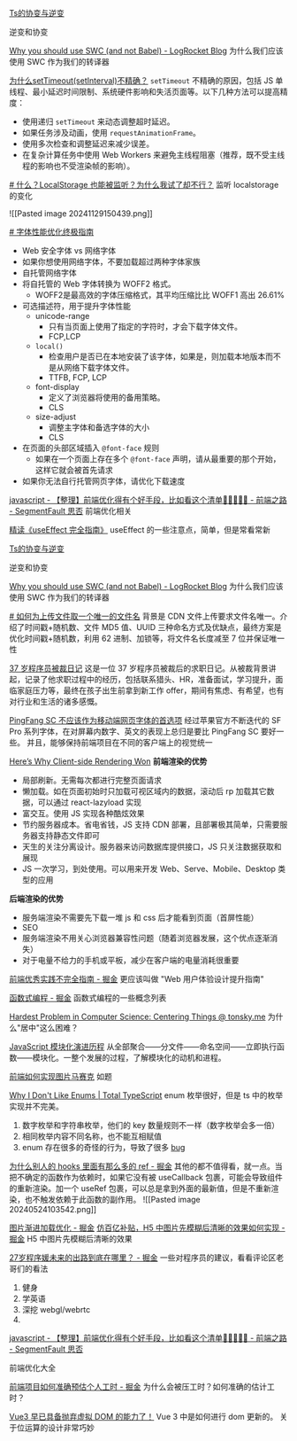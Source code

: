 
[Ts的协变与逆变](https://juejin.cn/post/7439253123384147994)

逆变和协变


[Why you should use SWC (and not Babel) - LogRocket Blog](https://blog.logrocket.com/why-you-should-use-swc/)
为什么我们应该使用 SWC 作为我们的转译器



[为什么setTimeout(setInterval)不精确？](https://juejin.cn/post/7443088313287540770)
`setTimeout` 不精确的原因，包括 JS 单线程、最小延迟时间限制、系统硬件影响和失活页面等。以下几种方法可以提高精度：
- 使用递归 `setTimeout` 来动态调整超时延迟。
- 如果任务涉及动画，使用 `requestAnimationFrame`。
- 使用多次检查和调整延迟来减少误差。
- 在复杂计算任务中使用 Web Workers 来避免主线程阻塞（推荐，既不受主线程的影响也不受渲染帧的影响）。


[# 什么？LocalStorage 也能被监听？为什么我试了却不行？](http://mp.weixin.qq.com/s?__biz=MzUxNzk1MjQ0Ng==&mid=2247524187&idx=2&sn=87c87132295bae9db0645b9883708406&chksm=f992998acee5109c4e471ee2b4c60eacef3694286a4b00a98a08f264e552742fc5637a3c575c#rd)
 监听 localstorage 的变化

![[Pasted image 20241129150439.png]]


[# 字体性能优化终极指南](https://mp.weixin.qq.com/s?__biz=MjM5MTA1MjAxMQ==&mid=2651274260&idx=1&sn=02eeed90e4a91745f63d13215773b425&chksm=bc4fbf67d7c8bb09d0a95d606f75cfbf45fc964ff198d96abbea98abff50feded9328197bb74&scene=0#rd)

- Web 安全字体 vs 网络字体
- 如果你想使用网络字体，不要加载超过两种字体家族
- 自托管网络字体
- 将自托管的 Web 字体转换为 WOFF2 格式。 
	- WOFF2是最高效的字体压缩格式，其平均压缩比比 WOFF1 高出 26.61%
- 可选描述符，用于提升字体性能
	- unicode-range
		- 只有当页面上使用了指定的字符时，才会下载字体文件。
		- FCP,LCP
	- `local()`
		- 检查用户是否已在本地安装了该字体，如果是，则加载本地版本而不是从网络下载字体文件。
		- TTFB, FCP, LCP
	- font-display
		- 定义了浏览器将使用的备用策略。
		- CLS
	- size-adjust
		- 调整主字体和备选字体的大小
		- CLS
- 在页面的头部区域插入 `@font-face` 规则
	- 如果在一个页面上存在多个 `@font-face` 声明，请从最重要的那个开始，这样它就会被首先请求
- 如果你无法自行托管网页字体，请优化下载速度


[javascript - 【整理】前端优化得有个好手段，比如看这个清单🍑🍒🍓🍆🌽 - 前端之路 - SegmentFault 思否](https://segmentfault.com/a/1190000022014372?utm_source=sf-related#)
前端优化相关



[精读《useEffect 完全指南》](https://juejin.cn/post/6844903806090608647#heading-10)
useEffect 的一些注意点，简单，但是常看常新


[Ts的协变与逆变](https://juejin.cn/post/7439253123384147994)

逆变和协变



[Why you should use SWC (and not Babel) - LogRocket Blog](https://blog.logrocket.com/why-you-should-use-swc/)
为什么我们应该使用 SWC 作为我们的转译器



[# 如何为上传文件取一个唯一的文件名](https://juejin.cn/post/7424901430378545164)
背景是 CDN 文件上传要求文件名唯一。介绍了时间戳+随机数、文件 MD5 值、UUID 三种命名方式及优缺点，最终方案是优化时间戳+随机数，利用 62 进制、加锁等，将文件名长度减至 7 位并保证唯一性


[37 岁程序员被裁日记](https://juejin.cn/post/7430031817254944805)
这是一位 37 岁程序员被裁后的求职日记。从被裁背景讲起，记录了他求职过程中的经历，包括联系猎头、HR，准备面试，学习提升，面临家庭压力等，最终在孩子出生前拿到新工作 offer，期间有焦虑、有希望，也有对行业和生活的诸多感慨。


[PingFang SC 不应该作为移动端网页字体的首选项](https://lrd.im/blog/2019-11-17#2-sf-pro-%E7%B3%BB%E5%88%97%E5%AD%97%E4%BD%93%E6%9B%B4%E9%80%82%E5%90%88%E5%BA%94%E7%94%A8%E5%9C%A8%E6%95%B0%E5%AD%97%E8%8B%B1%E6%96%87%E4%B8%8A)
经过苹果官方不断迭代的 SF Pro 系列字体，在对屏幕内数字、英文的表现上总归是要比 PingFang SC 要好一些。
并且，能够保持前端项目在不同的客户端上的视觉统一

[Here’s Why Client-side Rendering Won](https://www.freecodecamp.org/news/heres-why-client-side-rendering-won-46a349fadb52)
**前端渲染的优势**

- 局部刷新。无需每次都进行完整页面请求
- 懒加载。如在页面初始时只加载可视区域内的数据，滚动后 rp 加载其它数据，可以通过 react-lazyload 实现
- 富交互。使用 JS 实现各种酷炫效果
- 节约服务器成本。省电省钱，JS 支持 CDN 部署，且部署极其简单，只需要服务器支持静态文件即可
- 天生的关注分离设计。服务器来访问数据库提供接口，JS 只关注数据获取和展现
- JS 一次学习，到处使用。可以用来开发 Web、Serve、Mobile、Desktop 类型的应用

**后端渲染的优势**

- 服务端渲染不需要先下载一堆 js 和 css 后才能看到页面（首屏性能）
- SEO
- 服务端渲染不用关心浏览器兼容性问题（随着浏览器发展，这个优点逐渐消失）
- 对于电量不给力的手机或平板，减少在客户端的电量消耗很重要


[前端优秀实践不完全指南 - 掘金](https://juejin.cn/post/6932647134944886797)
更应该叫做 "Web 用户体验设计提升指南"

[函数式编程 - 掘金](https://juejin.cn/post/7065093131233919006)
函数式编程的一些概念列表

[Hardest Problem in Computer Science: Centering Things @ tonsky.me](https://tonsky.me/blog/centering/)
为什么"居中"这么困难？

[JavaScript 模块化演进历程](https://juejin.cn/post/7409191765708931081)
从全部聚合——分文件——命名空间——立即执行函数——模块化。一整个发展的过程，了解模块化的动机和进程。

[前端如何实现图片马赛克](https://juejin.cn/post/7404780384539410484)
如题


[Why I Don't Like Enums | Total TypeScript](https://www.totaltypescript.com/why-i-dont-like-typescript-enums)
enum 枚举很好，但是 ts 中的枚举实现并不完美。
1. 数字枚举和字符串枚举，他们的 key 数量规则不一样（数字枚举会多一倍）
2. 相同枚举内容不同名称，也不能互相赋值
3. enum 存在很多的奇怪的行为，导致了很多 [bug ](https://github.com/microsoft/TypeScript/issues?q=is%3Aissue+is%3Aopen+enum+label%3Abug)


[为什么别人的 hooks 里面有那么多的 ref - 掘金](https://juejin.cn/post/7271643757640007680#heading-11)
其他的都不值得看，就一点。当把不确定的函数作为依赖时，如果它没有被 useCallback 包裹，可能会导致组件的重新渲染。加一个 useRef 包裹，可以总是拿到外面的最新值，但是不重新渲染，也不触发依赖于此函数的副作用。
![[Pasted image 20240524103542.png]]


[图片渐进加载优化 - 掘金](https://juejin.cn/post/7016317182766383141#heading-1)
[仿百亿补贴，H5 中图片先模糊后清晰的效果如何实现 - 掘金](https://juejin.cn/post/7349427412357611520)
H5 中图片先模糊后清晰的效果




[27岁程序媛未来的出路到底在哪里？ - 掘金](https://juejin.cn/post/7270403438201356346?utm_source=gold_browser_extension)
一些对程序员的建议，看看评论区老哥们的看法
1. 健身
2. 学英语
3. 深挖 webgl/webrtc
4. 


[javascript - 【整理】前端优化得有个好手段，比如看这个清单🍑🍒🍓🍆🌽 - 前端之路 - SegmentFault 思否](https://segmentfault.com/a/1190000022014372?utm_source=sf-related#)

前端优化大全



[前端项目如何准确预估个人工时 - 掘金](https://juejin.cn/post/7330071686489636904?searchId=2024030110025393766960547FE6552BE8)
为什么会被压工时？如何准确的估计工时？


[Vue3 早已具备抛弃虚拟 DOM 的能力了！](<[[Vue3 早已具备抛弃虚拟 DOM 的能力了！](mp.weixin.qq.com/s/gUg21py0pJui9Jfi8MK6Hw)](https://mp.weixin.qq.com/s/gUg21py0pJui9Jfi8MK6Hw)>)
Vue 3 中是如何进行 dom 更新的。
关于位运算的设计非常巧妙



